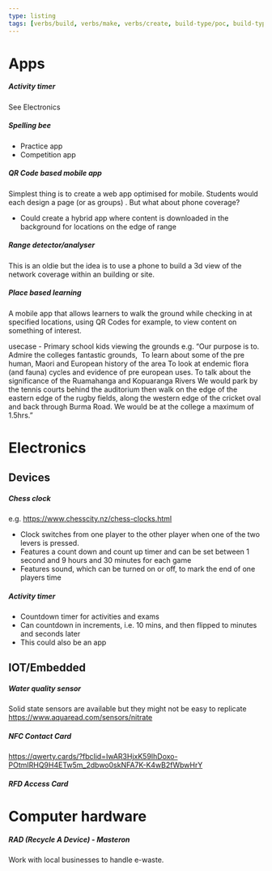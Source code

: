 ```yaml
---
type: listing
tags: [verbs/build, verbs/make, verbs/create, build-type/poc, build-type/prototype, build-type/web-app, build-type/desktop-app, build-type/mobile-app, build-type/robot, build-type/electrical-circuit, build-type/thing]
---
```


# Apps

##### Activity timer
See Electronics

##### Spelling bee
- Practice app
- Competition app

##### QR Code based mobile app
Simplest thing is to create a web app optimised for mobile.  Students would each design a page (or as groups) .
But what about phone coverage?
- Could create a hybrid app where content is downloaded in the background for locations on the edge of range

##### Range detector/analyser
This is an oldie but the idea is to use a phone to build a 3d view of the network coverage within an building or site.

##### Place based learning

A mobile app that allows learners to walk the ground while checking in at specified locations, using QR Codes for example, to view content on something of interest.

usecase - Primary school kids viewing the grounds
e.g.
“Our purpose is to.
Admire the colleges fantastic grounds, 
To learn about some of the pre human, Maori and European history of the area
To look at endemic flora (and fauna) cycles and evidence of pre european uses.
To talk about the significance of the Ruamahanga and Kopuaranga Rivers
We would park by the tennis courts behind the auditorium then walk on the edge of the eastern edge of the rugby fields, along the western edge of the cricket oval and back through Burma Road. We would be at the college a maximum of 1.5hrs.”


# Electronics

## Devices

##### Chess clock
e.g. https://www.chesscity.nz/chess-clocks.html
- Clock switches from one player to the other player when one of the two levers is pressed.
- Features a count down and count up timer and can be set between 1 second and 9 hours and 30 minutes for each game
- Features sound, which can be turned on or off, to mark the end of one players time

##### Activity timer
- Countdown timer for activities and exams
- Can countdown in increments, i.e. 10 mins, and then flipped to minutes and seconds later
- This could also be an app

## IOT/Embedded

##### Water quality sensor
Solid state sensors are available but they might not be easy to replicate
https://www.aquaread.com/sensors/nitrate

##### NFC Contact Card
https://qwerty.cards/?fbclid=IwAR3HjxK59IhDoxo-POtmIRHQ9H4ETw5m_2dbwo0skNFA7K-K4wB2fWbwHrY

##### RFD Access Card

# Computer hardware

##### RAD (Recycle A Device) - Masteron
Work with local businesses to handle e-waste.




